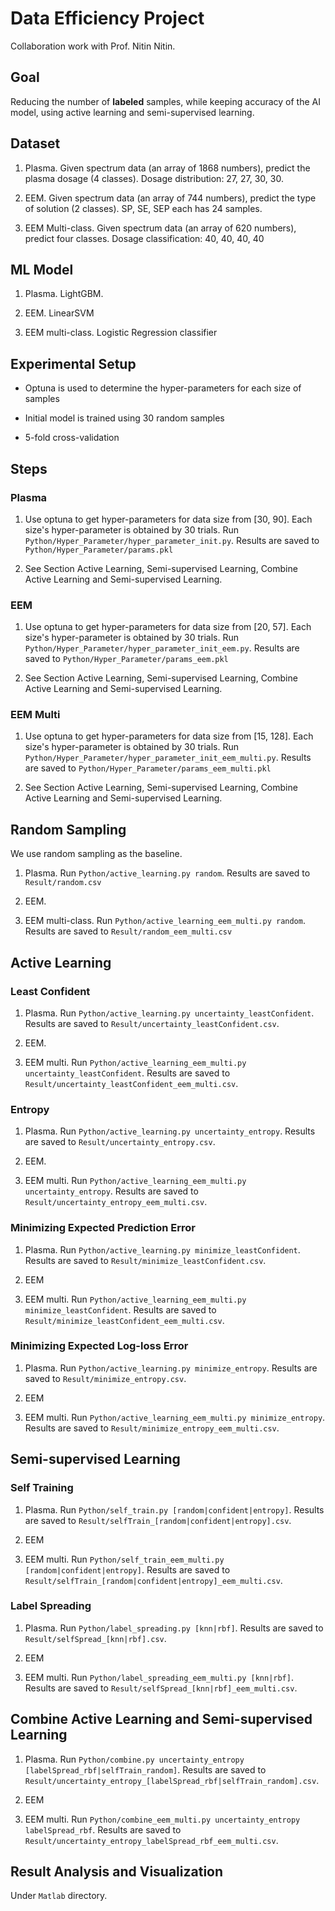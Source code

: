 # Data Efficiency Project

Collaboration work with Prof. Nitin Nitin.

## Goal

Reducing the number of **labeled** samples, while keeping accuracy of the AI model, using active learning and semi-supervised learning.

## Dataset

1. Plasma. Given spectrum data (an array of 1868 numbers), predict the plasma dosage (4 classes). Dosage distribution: 27, 27, 30, 30.

2. EEM. Given spectrum data (an array of 744 numbers), predict the type of solution (2 classes). SP, SE, SEP each has 24 samples.

3. EEM Multi-class. Given spectrum data (an array of 620 numbers), predict four classes. Dosage classification: 40, 40, 40, 40

## ML Model

1. Plasma. LightGBM.

2. EEM. LinearSVM

3. EEM multi-class. Logistic Regression classifier

## Experimental Setup

*   Optuna is used to determine the hyper-parameters for each size of samples

*   Initial model is trained using 30 random samples

*   5-fold cross-validation

## Steps

### Plasma

1.  Use optuna to get hyper-parameters for data size from [30, 90]. Each size's hyper-parameter is obtained by 30 trials. Run `Python/Hyper_Parameter/hyper_parameter_init.py`. Results are saved to `Python/Hyper_Parameter/params.pkl`

2.  See Section Active Learning, Semi-supervised Learning, Combine Active Learning and Semi-supervised Learning.

### EEM

1.  Use optuna to get hyper-parameters for data size from [20, 57]. Each size's hyper-parameter is obtained by 30 trials. Run `Python/Hyper_Parameter/hyper_parameter_init_eem.py`. Results are saved to `Python/Hyper_Parameter/params_eem.pkl`

2.  See Section Active Learning, Semi-supervised Learning, Combine Active Learning and Semi-supervised Learning.

### EEM Multi

1.  Use optuna to get hyper-parameters for data size from [15, 128]. Each size's hyper-parameter is obtained by 30 trials. Run `Python/Hyper_Parameter/hyper_parameter_init_eem_multi.py`. Results are saved to `Python/Hyper_Parameter/params_eem_multi.pkl`

2.  See Section Active Learning, Semi-supervised Learning, Combine Active Learning and Semi-supervised Learning.


## Random Sampling

We use random sampling as the baseline.

1. Plasma. Run `Python/active_learning.py random`. Results are saved to `Result/random.csv`

2. EEM.

3. EEM multi-class. Run `Python/active_learning_eem_multi.py random`. Results are saved to `Result/random_eem_multi.csv`



## Active Learning

### Least Confident

1. Plasma. Run `Python/active_learning.py uncertainty_leastConfident`. Results are saved to `Result/uncertainty_leastConfident.csv`.

2. EEM.

3. EEM multi. Run `Python/active_learning_eem_multi.py uncertainty_leastConfident`. Results are saved to `Result/uncertainty_leastConfident_eem_multi.csv`.

### Entropy

1. Plasma. Run `Python/active_learning.py uncertainty_entropy`. Results are saved to `Result/uncertainty_entropy.csv`.

2. EEM.

3. EEM multi. Run `Python/active_learning_eem_multi.py uncertainty_entropy`. Results are saved to `Result/uncertainty_entropy_eem_multi.csv`.

### Minimizing Expected Prediction Error

1. Plasma. Run `Python/active_learning.py minimize_leastConfident`. Results are saved to `Result/minimize_leastConfident.csv`.

2. EEM

3. EEM multi. Run `Python/active_learning_eem_multi.py minimize_leastConfident`. Results are saved to `Result/minimize_leastConfident_eem_multi.csv`.

### Minimizing Expected Log-loss Error

1. Plasma. Run `Python/active_learning.py minimize_entropy`. Results are saved to `Result/minimize_entropy.csv`.

2. EEM

3. EEM multi. Run `Python/active_learning_eem_multi.py minimize_entropy`. Results are saved to `Result/minimize_entropy_eem_multi.csv`.

## Semi-supervised Learning

### Self Training

1. Plasma. Run `Python/self_train.py [random|confident|entropy]`. Results are saved to `Result/selfTrain_[random|confident|entropy].csv`.

2. EEM

3. EEM multi. Run `Python/self_train_eem_multi.py [random|confident|entropy]`. Results are saved to `Result/selfTrain_[random|confident|entropy]_eem_multi.csv`.

### Label Spreading

1. Plasma. Run `Python/label_spreading.py [knn|rbf]`. Results are saved to `Result/selfSpread_[knn|rbf].csv`.

2. EEM

3. EEM multi. Run `Python/label_spreading_eem_multi.py [knn|rbf]`. Results are saved to `Result/selfSpread_[knn|rbf]_eem_multi.csv`.

## Combine Active Learning and Semi-supervised Learning

1. Plasma. Run `Python/combine.py uncertainty_entropy [labelSpread_rbf|selfTrain_random]`. Results are saved to `Result/uncertainty_entropy_[labelSpread_rbf|selfTrain_random].csv`.

2. EEM

3. EEM multi. Run `Python/combine_eem_multi.py uncertainty_entropy labelSpread_rbf`. Results are saved to `Result/uncertainty_entropy_labelSpread_rbf_eem_multi.csv`.

## Result Analysis and Visualization

Under `Matlab` directory.

